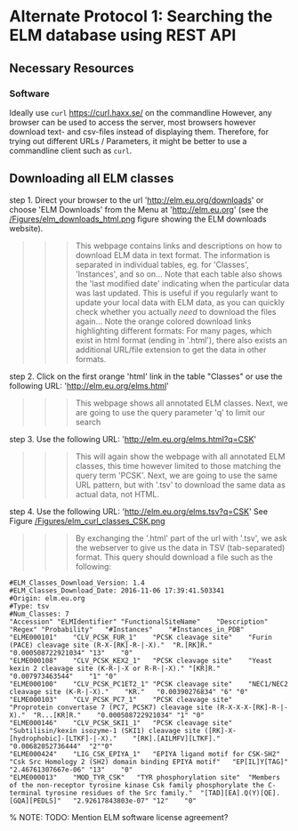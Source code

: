 # Alternate Protocol 1: Searching the ELM database using REST API


## Necessary Resources

### Software

Ideally use `curl` https://curl.haxx.se/ on the commandline
However, any browser can be used to access the server, most browsers however download text- and csv-files instead of displaying them. Therefore, for trying out different URLs / Parameters, it might be better to use a commandline client such as `curl`.

## Downloading all ELM classes

step 1. Direct your browser to the url 'http://elm.eu.org/downloads' or choose 'ELM Downloads' from the Menu at 'http://elm.eu.org' (see the [/Figures/elm_downloads_html.png](screenshot) figure showing the ELM downloads website).

>>> This webpage contains links and descriptions on how to download ELM data in text format.
>>> The information is separated in individual tables, eg. for 'Classes', 'Instances', and so on...
>>> Note that each table also shows the 'last modified date' indicating when the particular data was last updated.
>>> This is useful if you regularly want to update your local data with ELM data, as you can quickly check whether you actually _need_ to download the files again...
>>> Note the orange colored download links highlighting different formats:
>>> For many pages, which exist in html format (ending in '.html'), there also exists an additional URL/file extension to get the data in other formats.

step 2. Click on the first orange 'html' link in the table "Classes" or use the following URL: 'http://elm.eu.org/elms.html'

>>> This webpage shows all annotated ELM classes.
>>> Next, we are going to use the query parameter 'q' to limit our search

step 3. Use the following URL: 'http://elm.eu.org/elms.html?q=CSK'

>>> This will again show the webpage with all annotated ELM classes, this time however limited to those matching the query term 'PCSK'.
>>> Next, we are going to use the same URL pattern, but with '.tsv' to download the same data as actual data, not HTML.

step 4. Use the following URL: 'http://elm.eu.org/elms.tsv?q=CSK'
See Figure [/Figures/elm_curl_classes_CSK.png](elm_curl_classes_CSK.png)

>>> By exchanging the '.html' part of the url with '.tsv', we ask the webserver to give us the data in TSV (tab-separated) format.
>>> This query should download a file such as the following:
```
#ELM_Classes_Download_Version: 1.4
#ELM_Classes_Download_Date: 2016-11-06 17:39:41.503341
#Origin: elm.eu.org
#Type: tsv
#Num_Classes: 7
"Accession"	"ELMIdentifier"	"FunctionalSiteName"	"Description"	"Regex"	"Probability"	"#Instances"	"#Instances_in_PDB"
"ELME000101"	"CLV_PCSK_FUR_1"	"PCSK cleavage site"	"Furin (PACE) cleavage site (R-X-[RK]-R-|-X)."	"R.[RK]R."	"0.000508722921034"	"13"	"0"
"ELME000108"	"CLV_PCSK_KEX2_1"	"PCSK cleavage site"	"Yeast kexin 2 cleavage site (K-R-|-X or R-R-|-X)."	"[KR]R."	"0.007973463544"	"1"	"0"
"ELME000100"	"CLV_PCSK_PC1ET2_1"	"PCSK cleavage site"	"NEC1/NEC2 cleavage site (K-R-|-X)."	"KR."	"0.00390276834"	"6"	"0"
"ELME000103"	"CLV_PCSK_PC7_1"	"PCSK cleavage site"	"Proprotein convertase 7 (PC7, PCSK7) cleavage site (R-X-X-X-[RK]-R-|-X)."	"R...[KR]R."	"0.000508722921034"	"1"	"0"
"ELME000146"	"CLV_PCSK_SKI1_1"	"PCSK cleavage site"	"Subtilisin/kexin isozyme-1 (SKI1) cleavage site ([RK]-X-[hydrophobic]-[LTKF]-|-X)."	"[RK].[AILMFV][LTKF]."	"0.00682052736444"	"2""0"
"ELME000424"	"LIG_CSK_EPIYA_1"	"EPIYA ligand motif for CSK-SH2"	"Csk Src Homology 2 (SH2) domain binding EPIYA motif"	"EP[IL]Y[TAG]"	"2.46761307667e-06"	"13"	"0"
"ELME000013"	"MOD_TYR_CSK"	"TYR phosphorylation site"	"Members of the non-receptor tyrosine kinase Csk family phosphorylate the C-terminal tyrosine residues of the Src family."	"[TAD][EA].Q(Y)[QE].[GQA][PEDLS]"	"2.92617843803e-07"	"12"	"0"
```


% NOTE: TODO: Mention ELM software license agreement?
